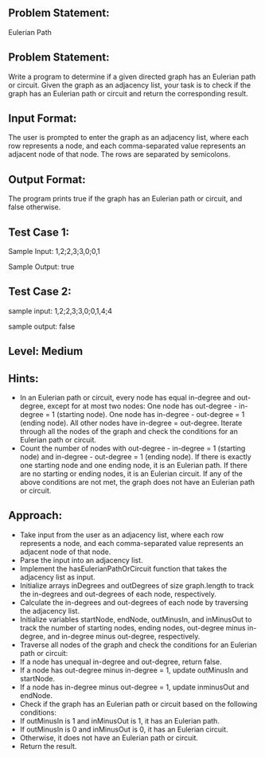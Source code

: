 ## Problem Statement:
Eulerian Path

## Problem Statement:
Write a program to determine if a given directed graph has an Eulerian path or circuit. Given the graph as an adjacency list, your task is to check if the graph has an Eulerian path or circuit and return the corresponding result.

## Input Format:
The user is prompted to enter the graph as an adjacency list, where each row represents a node, and each comma-separated value represents an adjacent node of that node. The rows are separated by semicolons.

## Output Format:
The program prints true if the graph has an Eulerian path or circuit, and false otherwise.

## Test Case 1:
Sample Input:
1,2;2,3;3,0;0,1

Sample Output:
true

## Test Case 2:
sample input: 
1,2;2,3;3,0;0,1,4;4

sample output:
false

## Level: Medium

## Hints:
- In an Eulerian path or circuit, every node has equal in-degree and out-degree, except for at most two nodes:
One node has out-degree - in-degree = 1 (starting node).
One node has in-degree - out-degree = 1 (ending node).
All other nodes have in-degree = out-degree.
Iterate through all the nodes of the graph and check the conditions for an Eulerian path or circuit.
- Count the number of nodes with out-degree - in-degree = 1 (starting node) and in-degree - out-degree = 1 (ending node).
If there is exactly one starting node and one ending node, it is an Eulerian path.
If there are no starting or ending nodes, it is an Eulerian circuit.
If any of the above conditions are not met, the graph does not have an Eulerian path or circuit.

## Approach:
- Take input from the user as an adjacency list, where each row represents a node, and each comma-separated value represents an adjacent node of that node.
- Parse the input into an adjacency list.
- Implement the hasEulerianPathOrCircuit function that takes the adjacency list as input.
- Initialize arrays inDegrees and outDegrees of size graph.length to track the in-degrees and out-degrees of each node, respectively.
- Calculate the in-degrees and out-degrees of each node by traversing the adjacency list.
- Initialize variables startNode, endNode, outMinusIn, and inMinusOut to track the number of starting nodes, ending nodes, out-degree minus in-degree, and in-degree minus out-degree, respectively.
- Traverse all nodes of the graph and check the conditions for an Eulerian path or circuit:
- If a node has unequal in-degree and out-degree, return false.
- If a node has out-degree minus in-degree = 1, update outMinusIn and startNode.
- If a node has in-degree minus out-degree = 1, update inminusOut and endNode.
- Check if the graph has an Eulerian path or circuit based on the following conditions:
- If outMinusIn is 1 and inMinusOut is 1, it has an Eulerian path.
- If outMinusIn is 0 and inMinusOut is 0, it has an Eulerian circuit.
- Otherwise, it does not have an Eulerian path or circuit.
- Return the result.
